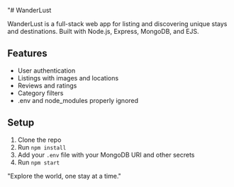  "# WanderLust

WanderLust is a full-stack web app for listing and discovering unique stays and destinations. Built with Node.js, Express, MongoDB, and EJS.

## Features
- User authentication
- Listings with images and locations
- Reviews and ratings
- Category filters
- .env and node_modules properly ignored

## Setup
1. Clone the repo
2. Run `npm install`
3. Add your `.env` file with your MongoDB URI and other secrets
4. Run `npm start`

"Explore the world, one stay at a time."
